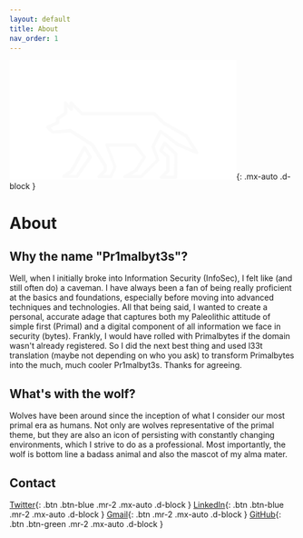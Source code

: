 ```yaml
---
layout: default
title: About
nav_order: 1
---
```

 
![alt text](/assets/images/Pr1malbyt3s_Logo.png "Pr1malbyt3s"){: .mx-auto .d-block }
# About

## Why the name "Pr1malbyt3s"? 
Well, when I initially broke into Information Security (InfoSec), I felt like (and still often do) a caveman. I have always been a fan of being really proficient at the basics and foundations, especially before moving into advanced techniques and technologies. All that being said, I wanted to create a personal, accurate adage that captures both my Paleolithic attitude of simple first (Primal) and a digital component of all information we face in security (bytes). Frankly, I would have rolled with Primalbytes if the domain wasn't already registered. So I did the next best thing and used l33t translation (maybe not depending on who you ask) to transform Primalbytes into the much, much cooler Pr1malbyt3s. Thanks for agreeing.
  
## What's with the wolf?
Wolves have been around since the inception of what I consider our most primal era as humans. Not only are wolves representative of the primal theme, but they are also an icon of persisting with constantly changing environments, which I strive to do as a professional. Most importantly, the wolf is bottom line a badass animal and also the mascot of my alma mater.
  
  
## Contact
[Twitter](https://twitter.com/pr1malbyt3s){: .btn .btn-blue .mr-2 .mx-auto .d-block }
[LinkedIn](https://www.linkedin.com/in/aaronwilliams-infosec){: .btn .btn-blue .mr-2 .mx-auto .d-block }
[Gmail](https://mail.google.com/mail/u/0/?view=cm&fs=1&to=aaronwilliams.infosec@gmail.com&tf=1){: .btn .mr-2 .mx-auto .d-block  }
[GitHub](https://github.com/pr1malbyt3s){: .btn .btn-green .mr-2 .mx-auto .d-block }
